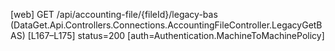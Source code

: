 [web] GET /api/accounting-file/{fileId}/legacy-bas  (DataGet.Api.Controllers.Connections.AccountingFileController.LegacyGetBAS)  [L167–L175] status=200 [auth=Authentication.MachineToMachinePolicy]

